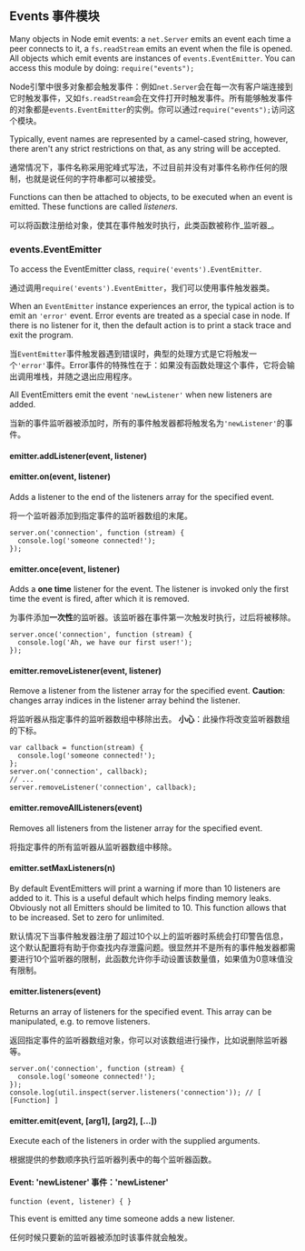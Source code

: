 ## Events 事件模块

Many objects in Node emit events: a `net.Server` emits an event each time
a peer connects to it, a `fs.readStream` emits an event when the file is
opened. All objects which emit events are instances of `events.EventEmitter`.
You can access this module by doing: `require("events");`

Node引擎中很多对象都会触发事件：例如`net.Server`会在每一次有客户端连接到它时触发事件，又如`fs.readStream`会在文件打开时触发事件。所有能够触发事件的对象都是`events.EventEmitter`的实例。你可以通过`require("events");`访问这个模块。

Typically, event names are represented by a camel-cased string, however,
there aren't any strict restrictions on that, as any string will be accepted.

通常情况下，事件名称采用驼峰式写法，不过目前并没有对事件名称作任何的限制，也就是说任何的字符串都可以被接受。

Functions can then be attached to objects, to be executed when an event
is emitted. These functions are called _listeners_.

可以将函数注册给对象，使其在事件触发时执行，此类函数被称作_监听器_。

### events.EventEmitter

To access the EventEmitter class, `require('events').EventEmitter`.

通过调用`require('events').EventEmitter`，我们可以使用事件触发器类。 

When an `EventEmitter` instance experiences an error, the typical action is
to emit an `'error'` event.  Error events are treated as a special case in node.
If there is no listener for it, then the default action is to print a stack
trace and exit the program.

当`EventEmitter`事件触发器遇到错误时，典型的处理方式是它将触发一个`'error'`事件。Error事件的特殊性在于：如果没有函数处理这个事件，它将会输出调用堆栈，并随之退出应用程序。

All EventEmitters emit the event `'newListener'` when new listeners are
added.

当新的事件监听器被添加时，所有的事件触发器都将触发名为`'newListener'`的事件。

#### emitter.addListener(event, listener)
#### emitter.on(event, listener)

Adds a listener to the end of the listeners array for the specified event.

将一个监听器添加到指定事件的监听器数组的末尾。

    server.on('connection', function (stream) {
      console.log('someone connected!');
    });

#### emitter.once(event, listener)

Adds a **one time** listener for the event. The listener is
invoked only the first time the event is fired, after which
it is removed.

为事件添加**一次性**的监听器。该监听器在事件第一次触发时执行，过后将被移除。

    server.once('connection', function (stream) {
      console.log('Ah, we have our first user!');
    });

#### emitter.removeListener(event, listener)

Remove a listener from the listener array for the specified event.
**Caution**: changes array indices in the listener array behind the listener.

将监听器从指定事件的监听器数组中移除出去。
**小心**：此操作将改变监听器数组的下标。

    var callback = function(stream) {
      console.log('someone connected!');
    };
    server.on('connection', callback);
    // ...
    server.removeListener('connection', callback);


#### emitter.removeAllListeners(event)

Removes all listeners from the listener array for the specified event.

将指定事件的所有监听器从监听器数组中移除。

#### emitter.setMaxListeners(n)

By default EventEmitters will print a warning if more than 10 listeners are
added to it. This is a useful default which helps finding memory leaks.
Obviously not all Emitters should be limited to 10. This function allows
that to be increased. Set to zero for unlimited.

默认情况下当事件触发器注册了超过10个以上的监听器时系统会打印警告信息，这个默认配置将有助于你查找内存泄露问题。很显然并不是所有的事件触发器都需要进行10个监听器的限制，此函数允许你手动设置该数量值，如果值为0意味值没有限制。

#### emitter.listeners(event)

Returns an array of listeners for the specified event. This array can be
manipulated, e.g. to remove listeners.

返回指定事件的监听器数组对象，你可以对该数组进行操作，比如说删除监听器等。

    server.on('connection', function (stream) {
      console.log('someone connected!');
    });
    console.log(util.inspect(server.listeners('connection')); // [ [Function] ]

#### emitter.emit(event, [arg1], [arg2], [...])

Execute each of the listeners in order with the supplied arguments.

根据提供的参数顺序执行监听器列表中的每个监听器函数。

#### Event: 'newListener' 事件：'newListener'

`function (event, listener) { }`

This event is emitted any time someone adds a new listener.

任何时候只要新的监听器被添加时该事件就会触发。
